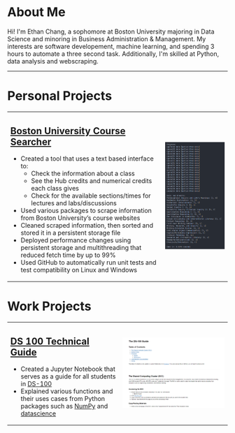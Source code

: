 # About Me
Hi! I'm Ethan Chang, a sophomore at Boston University majoring in Data Science and minoring in Business Administration & Management. My interests are software developement, machine learning, and spending 3 hours to automate a three second task. Additionally, I'm skilled at Python, data analysis and webscraping.

---
# Personal Projects
<table style="border-collapse: collapse; border: none;">
  <tr style="border: none;">
    <td style="border: none;">
      <a href="https://github.com/ethanc-ec/ScheduleHub" target="_blank" rel="noopener noreferrer"><h2>Boston University Course Searcher</h2></a>
      <ul>
        <li>Created a tool that uses a text based interface to:
        <ul>
          <li>Check the information about a class</li>
          <li>See the Hub credits and numerical credits each class gives</li>
          <li>Check for the available sections/times for lectures and labs/discussions</li>
        </ul></li>
        <li>Used various packages to scrape information from Boston University’s course websites</li>
        <li>Cleaned scraped information, then sorted and stored it in a persistent storage file</li>
        <li>Deployed performance changes using persistent storage and multithreading that reduced fetch time by up to 99%</li>
        <li>Used GitHub to automatically run unit tests and test compatibility on Linux and Windows</li>
      </ul>
    </td>
    <td style="border: none;">
      <img src="assets/img/schedulehub.png">
    </td>
  </tr>
</table>

# Work Projects
<table style="border-collapse: collapse; border: none;">
  <tr style="border: none;">
    <td style="border: none;">
      <a href="https://github.com/langdon/ds-100/tree/cethan-ec_file_jupyter-draft" target="_blank" rel="noopener noreferrer"><h2>DS 100 Technical Guide</h2></a>
      <ul>
        <li>Created a Jupyter Notebook that serves as a guide for all students in <a href="https://www.bu.edu/academics/cds/courses/cds-ds-100/">DS-100</a></li>
        <li>Explained various functions and their uses cases from Python packages such as <a href="https://numpy.org/" target="_blank" rel="noopener noreferrer">NumPy</a> and <a href="http://data8.org/zero-to-data-8/datascience.html" target="_blank" rel="noopener noreferrer">datascience</a></li>
      </ul>
    </td>
    <td style="border: none;">
      <img src="assets/img/ds-100_guide.png">
    </td>
  </tr>
</table>

